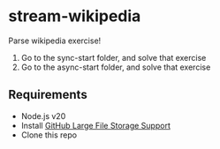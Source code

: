 # stream-wikipedia

Parse wikipedia exercise!

1. Go to the sync-start folder, and solve that exercise
2. Go to the async-start folder, and solve that exercise

## Requirements

* Node.js v20
* Install [GitHub Large File Storage Support](https://docs.github.com/en/repositories/working-with-files/managing-large-files/installing-git-large-file-storage)
* Clone this repo
